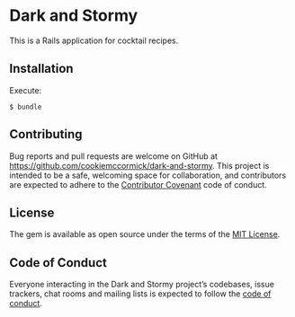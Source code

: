 # Dark and Stormy

This is a Rails application for cocktail recipes.

## Installation

Execute:

    $ bundle

## Contributing

Bug reports and pull requests are welcome on GitHub at https://github.com/cookiemccormick/dark-and-stormy. This project is intended to be a safe, welcoming space for collaboration, and contributors are expected to adhere to the [Contributor Covenant](http://contributor-covenant.org) code of conduct.

## License

The gem is available as open source under the terms of the [MIT License](https://opensource.org/licenses/MIT).

## Code of Conduct

Everyone interacting in the Dark and Stormy project’s codebases, issue trackers, chat rooms and mailing lists is expected to follow the [code of conduct](https://github.com/cookiemccormick/dark-and-stormy/blob/master/CODE_OF_CONDUCT.md).